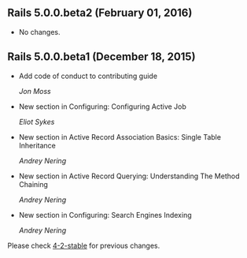 ## Rails 5.0.0.beta2 (February 01, 2016) ##

*   No changes.

## Rails 5.0.0.beta1 (December 18, 2015) ##

*   Add code of conduct to contributing guide

    *Jon Moss*

*   New section in Configuring: Configuring Active Job

    *Eliot Sykes*

*   New section in Active Record Association Basics: Single Table Inheritance

    *Andrey Nering*

*   New section in Active Record Querying: Understanding The Method Chaining

    *Andrey Nering*

*   New section in Configuring: Search Engines Indexing

    *Andrey Nering*

Please check [4-2-stable](https://github.com/rails/rails/blob/4-2-stable/guides/CHANGELOG.md) for previous changes.
